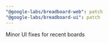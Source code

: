 ```yaml
---
"@google-labs/breadboard-web": patch
"@google-labs/breadboard-ui": patch
---
```


Minor UI fixes for recent boards
